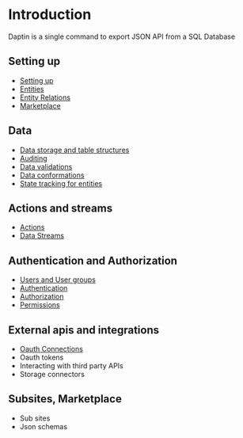 # Introduction

Daptin is a single command to export JSON API from a SQL Database

## Setting up
- [Setting up](setting-up/settingup.md)
- [Entities](setting-up/entities.md)
- [Entity Relations](setting-up/entity_relations.md)
- [Marketplace](setting-up/marketplace.md)

## Data

- [Data storage and table structures](data-modeling/data_storage.md)
- [Auditing](data-modeling/auditing.md)
- [Data validations](data-modeling/data_validation.md)
- [Data conformations](data-modeling/data_conformation.md)
- [State tracking for entities](data-modeling/state_tracking.md)

## Actions and streams

- [Actions](actions-streams/actions.md)
- [Data Streams](actions-streams/streams.md)

## Authentication and Authorization
- [Users and User groups](auth/users_and_usergroups.md)
- [Authentication](auth/authentication.md)
- [Authorization](auth/authorization.md)
- [Permissions](auth/permissions.md)

## External apis and integrations

- [Oauth Connections](extend/oauth_connection.md)
- Oauth tokens
- Interacting with third party APIs
- Storage connectors

## Subsites, Marketplace

- Sub sites
- Json schemas
